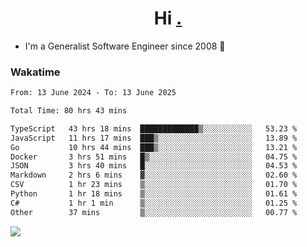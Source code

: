 <h1 align="center">Hi <a href="https://www.hackerrank.com/erasmosaraujo">.</a></h1>
 
- I'm a Generalist Software Engineer  since 2008 🚀
<!--  
<p align="left">
  <a href="https://github.com/erasmosoares/github-readme-stats">
    <img
      align="center"
      src="https://github-readme-stats.vercel.app/api/top-langs/?username=erasmosoares&theme=radical&layout=compact"
    />
  </a>
  <a href="https://github.com/erasmosoares/github-readme-stats">
    [![Harlok's WakaTime stats](https://github-readme-stats.vercel.app/api/wakatime?username=ffflabs)](https://github.com/anuraghazra/github-readme-stats)
  </a>
</p>

<!--
 ### Repo 
 
<p align="left">
 <a href="https://github.com/erasmosoares/github-readme-stats">
    <img
      align="center"
      height="165"
      src="https://github-readme-stats.vercel.app/api/pin?username=erasmosoares&repo=sample-node&title_color=fff&icon_color=f9f9f9&text_color=9f9f9f&bg_color=151515"
    />
  </a>
  <a href="https://github.com/erasmosoares/github-readme-stats">
    <img
      align="center"
      height="165"
      src="https://github-readme-stats.vercel.app/api/pin?username=erasmosoares&repo=sample-node&title_color=fff&icon_color=f9f9f9&text_color=9f9f9f&bg_color=151515"
    />
  </a>
</p>
-->

 ### Wakatime 

<!--START_SECTION:waka-->

```txt
From: 13 June 2024 - To: 13 June 2025

Total Time: 80 hrs 43 mins

TypeScript   43 hrs 18 mins  █████████████▒░░░░░░░░░░░   53.23 %
JavaScript   11 hrs 17 mins  ███▒░░░░░░░░░░░░░░░░░░░░░   13.89 %
Go           10 hrs 44 mins  ███▒░░░░░░░░░░░░░░░░░░░░░   13.21 %
Docker       3 hrs 51 mins   █▒░░░░░░░░░░░░░░░░░░░░░░░   04.75 %
JSON         3 hrs 40 mins   █░░░░░░░░░░░░░░░░░░░░░░░░   04.53 %
Markdown     2 hrs 6 mins    ▓░░░░░░░░░░░░░░░░░░░░░░░░   02.60 %
CSV          1 hr 23 mins    ▒░░░░░░░░░░░░░░░░░░░░░░░░   01.70 %
Python       1 hr 18 mins    ▒░░░░░░░░░░░░░░░░░░░░░░░░   01.61 %
C#           1 hr 1 min      ▒░░░░░░░░░░░░░░░░░░░░░░░░   01.25 %
Other        37 mins         ▒░░░░░░░░░░░░░░░░░░░░░░░░   00.77 %
```

<!--END_SECTION:waka-->

![](https://komarev.com/ghpvc/?username=erasmosoares&color=brightgreen)
